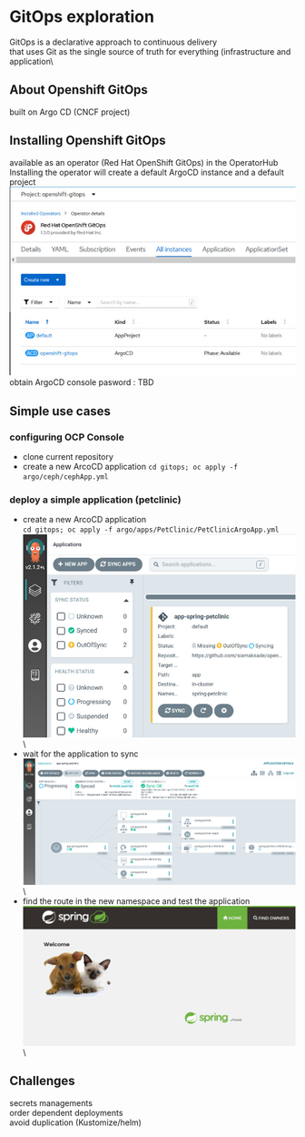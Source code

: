 # GitOps exploration
GitOps is a declarative approach to continuous delivery\
that uses Git as the single source of truth for everything (infrastructure and application\
## About Openshift GitOps
built on Argo CD (CNCF project)
## Installing Openshift GitOps
available as an operator (Red Hat OpenShift GitOps) in the OperatorHub\
Installing the operator will create a default ArgoCD instance and a default project\
![Image](./images/init.jpg)\
obtain ArgoCD console pasword : TBD

## Simple use cases
### configuring OCP Console
- clone current repository
- create a new ArcoCD application
`cd gitops; oc apply -f argo/ceph/cephApp.yml`
### deploy a simple application (petclinic)
- create a new ArcoCD application\
`cd gitops; oc apply -f argo/apps/PetClinic/PetClinicArgoApp.yml`
![Image](./images/petclinic-outofsync.jpg)\
- wait for the application to sync\
![Image](./images/petclinic-sync.jpg)\
- find the route in the new namespace and test the application\
![Image](./images/petclinic.jpg)\
## Challenges
secrets managements\
order dependent deployments\
avoid duplication (Kustomize/helm)
